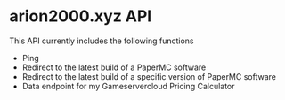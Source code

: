 # arion2000.xyz API

This API currently includes the following functions

- Ping
- Redirect to the latest build of a PaperMC software
- Redirect to the latest build of a specific version of PaperMC software
- Data endpoint for my Gameservercloud Pricing Calculator
